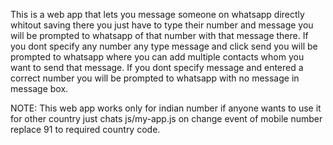 This is a web app that lets you message someone on whatsapp directly whitout saving there you just have to type their number and message you will be prompted to whatsapp of that number with that message there. If you dont specify any number any type message and click send you will be prompted to whatsapp where you can add multiple contacts whom you want to send that message. If you dont specify message and entered a correct number you will be prompted to whatsapp with no message in message box.

NOTE: This web app works only for indian number if anyone wants to use it for other country just chats js/my-app.js on change event of mobile number replace 91 to required country code.
